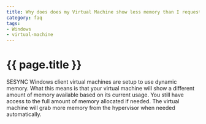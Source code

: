 ```yaml
---
title: Why does does my Virtual Machine show less memory than I requested?
category: faq
tags:
- Windows
- virtual-machine
---
```


# {{ page.title }}

SESYNC Windows client virtual machines are setup to use dynamic memory. What this means is that your virtual machine will
show a different amount of memory available based on its current usage. You still have access to the full amount of memory
allocated if needed. The virtual machine will grab more memory from the hypervisor when needed automatically.
